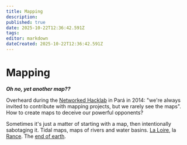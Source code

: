 ```yaml
---
title: Mapping
description: 
published: true
date: 2025-10-22T12:36:42.591Z
tags: 
editor: markdown
dateCreated: 2025-10-22T12:36:42.591Z
---
```


# Mapping

***Oh no, yet another map??***

Overheard during the [Networked Hacklab](https://hacknet.fonte.wiki/) in Pará in 2014: "we're always invited to contribute with mapping projects, but we rarely see the maps". How to create maps to deceive our powerful opponents?

Sometimes it's just a matter of starting with a map, then intentionally sabotaging it. Tidal maps, maps of rivers and water basins. [La Loire](/projetos/coletora/en/Loire), la [Rance](/projetos/coletora/en/Rance). The [end of earth](/projetos/coletora/en/Finistere).